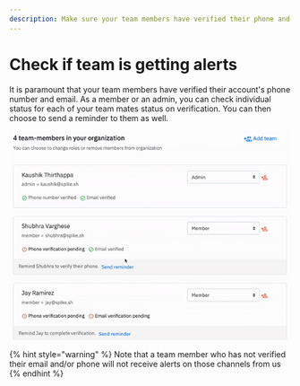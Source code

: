 ```yaml
---
description: Make sure your team members have verified their phone and emails.
---
```


# Check if team is getting alerts

It is paramount that your team members have verified their account's phone number and email. As a member or an admin, you can check individual status for each of your team mates status on verification. You can then choose to send a reminder to them as well.

![Easily send reminders to verify your team member's account](<../.gitbook/assets/remind-users-verification (1).gif>)

{% hint style="warning" %}
Note that a team member who has not verified their email and/or phone will not receive alerts on those channels from us
{% endhint %}
